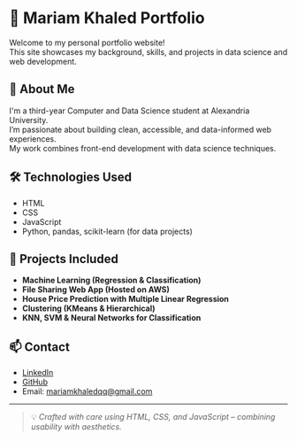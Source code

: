 # 🌟 Mariam Khaled Portfolio

Welcome to my personal portfolio website!  
This site showcases my background, skills, and projects in data science and web development.

## 🧠 About Me

I'm a third-year Computer and Data Science student at Alexandria University.  
I’m passionate about building clean, accessible, and data-informed web experiences.  
My work combines front-end development with data science techniques.

## 🛠️ Technologies Used

- HTML
- CSS
- JavaScript
- Python, pandas, scikit-learn (for data projects)

## 💼 Projects Included

- **Machine Learning (Regression & Classification)**  
- **File Sharing Web App (Hosted on AWS)**  
- **House Price Prediction with Multiple Linear Regression**  
- **Clustering (KMeans & Hierarchical)**  
- **KNN, SVM & Neural Networks for Classification**

## 📫 Contact

- [LinkedIn](https://www.linkedin.com/in/mariam-khaled-711962312)  
- [GitHub](https://github.com/MariamKhaled741)  
- Email: mariamkhaledqq@gmail.com  

---

> 💡 *Crafted with care using HTML, CSS, and JavaScript – combining usability with aesthetics.*

